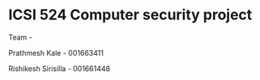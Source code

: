 # ICSI 524 Computer security project

Team -

Prathmesh Kale - 001663411

Rishikesh Sirisilla - 001661448
